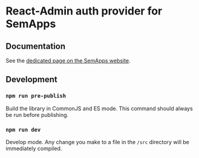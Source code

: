 # React-Admin auth provider for SemApps

## Documentation

See the [dedicated page on the SemApps website](https://semapps.org/docs/frontend/auth-provider).

## Development

### `npm run pre-publish`

Build the library in CommonJS and ES mode.
This command should always be run before publishing.

### `npm run dev`

Develop mode. Any change you make to a file in the `/src` directory will be immediately compiled.
